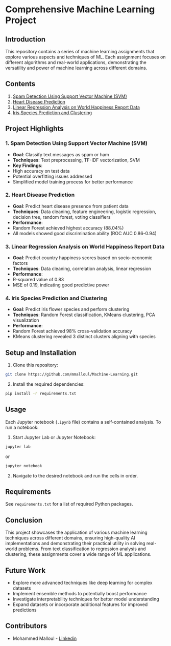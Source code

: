 # Comprehensive Machine Learning Project

## Introduction
This repository contains a series of machine learning assignments that explore various aspects and techniques of ML. Each assignment focuses on different algorithms and real-world applications, demonstrating the versatility and power of machine learning across different domains.

## Contents
1. [Spam Detection Using Support Vector Machine (SVM)](ml_assignment1.ipynb)
2. [Heart Disease Prediction](ml_assignment2.ipynb)
3. [Linear Regression Analysis on World Happiness Report Data](ml_assignment3.ipynb)
4. [Iris Species Prediction and Clustering](ml_assignment4.ipynb)

## Project Highlights

### 1. Spam Detection Using Support Vector Machine (SVM)
- **Goal**: Classify text messages as spam or ham
- **Techniques**: Text preprocessing, TF-IDF vectorization, SVM
- **Key Findings**: 
- High accuracy on test data
- Potential overfitting issues addressed
- Simplified model training process for better performance

### 2. Heart Disease Prediction
- **Goal**: Predict heart disease presence from patient data
- **Techniques**: Data cleaning, feature engineering, logistic regression, decision tree, random forest, voting classifiers
- **Performance**: 
- Random Forest achieved highest accuracy (88.04%)
- All models showed good discrimination ability (ROC AUC 0.86-0.94)

### 3. Linear Regression Analysis on World Happiness Report Data
- **Goal**: Predict country happiness scores based on socio-economic factors
- **Techniques**: Data cleaning, correlation analysis, linear regression
- **Performance**: 
- R-squared value of 0.83
- MSE of 0.19, indicating good predictive power

### 4. Iris Species Prediction and Clustering
- **Goal**: Predict iris flower species and perform clustering
- **Techniques**: Random Forest classification, KMeans clustering, PCA visualization
- **Performance**: 
- Random Forest achieved 98% cross-validation accuracy
- KMeans clustering revealed 3 distinct clusters aligning with species

## Setup and Installation

1. Clone this repository:
```bash
git clone https://github.com/mmalloul/Machine-Learning.git
```
2. Install the required dependencies:
```bash
pip install -r requirements.txt
```
## Usage

Each Jupyter notebook (`.ipynb` file) contains a self-contained analysis. To run a notebook:

1. Start Jupyter Lab or Jupyter Notebook:
```bash
jupyter lab
```
or
```bash
jupyter notebook
```
2. Navigate to the desired notebook and run the cells in order.

## Requirements

See `requirements.txt` for a list of required Python packages.

## Conclusion

This project showcases the application of various machine learning techniques across different domains, ensuring high-quality AI implementations and demonstrating their practical utility in solving real-world problems. From text classification to regression analysis and clustering, these assignments cover a wide range of ML applications.

## Future Work

- Explore more advanced techniques like deep learning for complex datasets
- Implement ensemble methods to potentially boost performance
- Investigate interpretability techniques for better model understanding
- Expand datasets or incorporate additional features for improved predictions

## Contributors

- Mohammed Malloul - [Linkedin](https://www.linkedin.com/in/mohammedmalloul/)